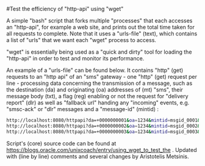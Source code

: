  
#Test the efficiency of "http-api" using "wget"

A simple "bash" script that forks multiple "processes" that each accesses an "http-api", for example a web site, and prints out the total time taken for all requests to complete. Note that it uses a "urls-file" (text), which contains a list of "urls" that we want 
each "wget" process to access.

"wget" is essentially being used as a "quick and dirty" tool for loading the "http-api" in order to test and monitor its performance.

An example of a "urls-file" can be found below. It contains "http" (get) requests to an "http api" of an "sms" gateway - one "http" (get) request per line - processing data concerning the transmission of a message, such as the destination (da) and originating (oa) 
addresses of (mt) "sms", their message body (txt), a flag (reg) enabling or not the request for "delivery report" (dlr) as well as "fallback url" handing any "incoming" events, e.g. "smsc-ack" or "dlr" messages and a "message-id" (mintid) :
```sh
http://localhost:8080/httpapi?da=+0000000001&oa=1234&mintid=msgid_0001&reg=true&eventUrl=http://localhost:8080&txt=stress_test_message_0001
http://localhost:8080/httpapi?da=+0000000002&oa=1234&mintid=msgid_0002&reg=true&eventUrl=http://localhost:8080&txt=stress_test_message_0002
http://localhost:8080/httpapi?da=+0000000003&oa=1234&mintid=msgid_0003&reg=true&eventUrl=http://localhost:8080&txt=stress_test_message_0003
```
Script's (core) source code can be found at https://blogs.oracle.com/unixcoach/entry/using_wget_to_test_the .
Updated with (line by line) comments and several changes by Aristotelis Metsinis.
